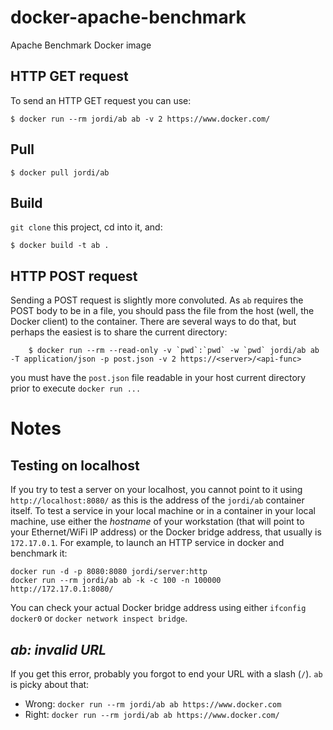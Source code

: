 # docker-apache-benchmark

Apache Benchmark Docker image

## HTTP GET request

To send an HTTP GET request you can use:

	$ docker run --rm jordi/ab ab -v 2 https://www.docker.com/

## Pull

	$ docker pull jordi/ab

## Build

`git clone` this project, cd into it, and:

	$ docker build -t ab .
	
## HTTP POST request

Sending a POST request is slightly more convoluted. As `ab` requires the POST body to be in a file, you should pass the file from the host (well, the Docker client) to the container. There are several ways to do that, but perhaps the easiest is to share the current directory:

```
	$ docker run --rm --read-only -v `pwd`:`pwd` -w `pwd` jordi/ab ab -T application/json -p post.json -v 2 https://<server>/<api-func>
```

you must have the `post.json` file readable in your host current directory prior to execute `docker run ...`

# Notes

## Testing on localhost

If you try to test a server on your localhost, you cannot point to it using `http://localhost:8080/` as this is the address of the `jordi/ab` container itself. To test a service in your local machine or in a container in your local machine, use either the _hostname_ of your workstation (that will point to your Ethernet/WiFi IP address) or the Docker bridge address, that usually is `172.17.0.1`. For example, to launch an HTTP service in docker and benchmark it:

```
docker run -d -p 8080:8080 jordi/server:http
docker run --rm jordi/ab ab -k -c 100 -n 100000 http://172.17.0.1:8080/ 
```

You can check your actual Docker bridge address using either `ifconfig docker0` or `docker network inspect bridge`.

## _ab: invalid URL_

If you get this error, probably you forgot to end your URL with a slash (`/`). `ab` is picky about that:

- Wrong: `docker run --rm jordi/ab ab https://www.docker.com`
- Right: `docker run --rm jordi/ab ab https://www.docker.com/`
